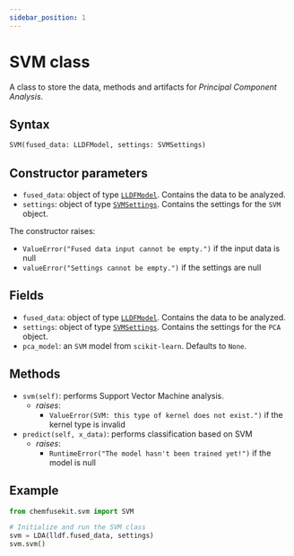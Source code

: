 ```yaml
---
sidebar_position: 1
---
```


# SVM class

A class to store the data, methods and artifacts for _Principal Component Analysis_.

## Syntax

```python
SVM(fused_data: LLDFModel, settings: SVMSettings)
```

## Constructor parameters

- `fused_data`: object of type [`LLDFModel`](../lldf/lldfmodel.md). Contains the data to be analyzed.
- `settings`: object of type [`SVMSettings`](./svmsettings.md). Contains the settings for
  the `SVM` object.

The constructor raises:
- `ValueError("Fused data input cannot be empty.")` if the input data is null
- `valueError("Settings cannot be empty.")` if the settings are null

## Fields

- `fused_data`: object of type [`LLDFModel`](../lldf/lldfmodel.md). Contains the data to be analyzed.
- `settings`: object of type [`SVMSettings`](./svmsettings.md). Contains the settings for
  the `PCA` object. 
- `pca_model`: an `SVM` model from `scikit-learn`. Defaults to `None`.

## Methods

- `svm(self)`: performs Support Vector Machine analysis.
  - *raises*:
    - `ValueError(SVM: this type of kernel does not exist.")` if the kernel type is invalid
- `predict(self, x_data)`: performs classification based on SVM
  - *raises*:
    - `RuntimeError("The model hasn't been trained yet!")` if the model is null

## Example

```python
from chemfusekit.svm import SVM

# Initialize and run the SVM class
svm = LDA(lldf.fused_data, settings)
svm.svm()
```